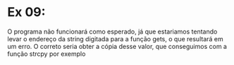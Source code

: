 # Ex 09:
O programa não funcionará como esperado, já que estariamos tentando levar o endereço da string digitada para a função gets, o que resultará em um erro. O correto seria obter a cópia desse valor, que conseguimos com a função strcpy por exemplo

